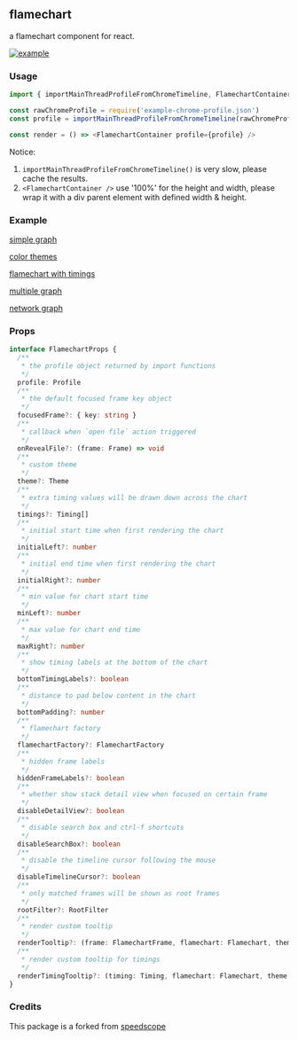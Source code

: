 ## flamechart

a flamechart component for react.

[![example](https://user-images.githubusercontent.com/13579374/194684518-f5f73324-f622-475c-b75c-939d91830d1c.png)](https://codesandbox.io/s/flamechart-simple-example-xkg4uw?file=/src/App.js)

### Usage

```js
import { importMainThreadProfileFromChromeTimeline, FlamechartContainer } from '@johfe/perfsee-flamechart'

const rawChromeProfile = require('example-chrome-profile.json')
const profile = importMainThreadProfileFromChromeTimeline(rawChromeProfile)

const render = () => <FlamechartContainer profile={profile} />
```

Notice:

1. `importMainThreadProfileFromChromeTimeline()` is very slow, please cache the results.
2. `<FlamechartContainer />` use '100%' for the height and width, please wrap it with a div parent element with defined width & height.

### Example

[simple graph](https://codesandbox.io/s/flamechart-simple-example-xkg4uw)

[color themes](https://codesandbox.io/s/flamechart-theme-example-qpxhmt)

[flamechart with timings](https://codesandbox.io/s/flamechart-timing-example-lbmglt)

[multiple graph](https://codesandbox.io/s/flamechart-group-example-yswipr)

[network graph](https://codesandbox.io/s/flamechart-network-graph-example-tjlq9p)

### Props

```ts
interface FlamechartProps {
  /**
   * the profile object returned by import functions
   */
  profile: Profile
  /**
   * the default focused frame key object
   */
  focusedFrame?: { key: string }
  /**
   * callback when `open file` action triggered
   */
  onRevealFile?: (frame: Frame) => void
  /**
   * custom theme
   */
  theme?: Theme
  /**
   * extra timing values will be drawn down across the chart
   */
  timings?: Timing[]
  /**
   * initial start time when first rendering the chart
   */
  initialLeft?: number
  /**
   * initial end time when first rendering the chart
   */
  initialRight?: number
  /**
   * min value for chart start time
   */
  minLeft?: number
  /**
   * max value for chart end time
   */
  maxRight?: number
  /**
   * show timing labels at the bottom of the chart
   */
  bottomTimingLabels?: boolean
  /**
   * distance to pad below content in the chart
   */
  bottomPadding?: number
  /**
   * flamechart factory
   */
  flamechartFactory?: FlamechartFactory
  /**
   * hidden frame labels
   */
  hiddenFrameLabels?: boolean
  /**
   * whether show stack detail view when focused on certain frame
   */
  disableDetailView?: boolean
  /**
   * disable search box and ctrl-f shortcuts
   */
  disableSearchBox?: boolean
  /**
   * disable the timeline cursor following the mouse
   */
  disableTimelineCursor?: boolean
  /**
   * only matched frames will be shown as root frames
   */
  rootFilter?: RootFilter
  /**
   * render custom tooltip
   */
  renderTooltip?: (frame: FlamechartFrame, flamechart: Flamechart, theme: Theme) => React.ReactNode
  /**
   * render custom tooltip for timings
   */
  renderTimingTooltip?: (timing: Timing, flamechart: Flamechart, theme: Theme) => React.ReactNode
}
```

### Credits

This package is a forked from [speedscope](https://github.com/jlfwong/speedscope)
